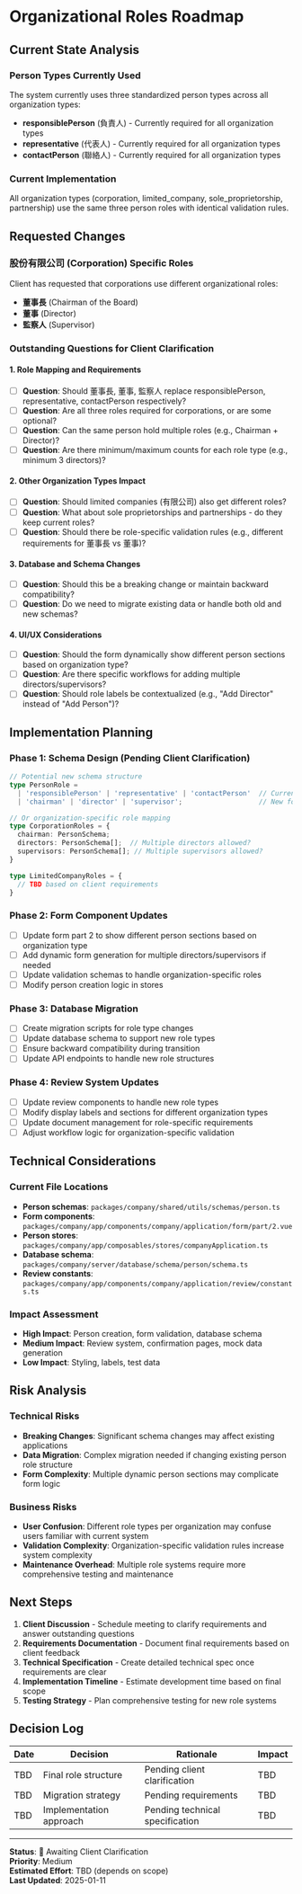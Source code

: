 # Organizational Roles Roadmap

## Current State Analysis

### Person Types Currently Used
The system currently uses three standardized person types across all organization types:
- **responsiblePerson** (負責人) - Currently required for all organization types
- **representative** (代表人) - Currently required for all organization types  
- **contactPerson** (聯絡人) - Currently required for all organization types

### Current Implementation
All organization types (corporation, limited_company, sole_proprietorship, partnership) use the same three person roles with identical validation rules.

## Requested Changes

### 股份有限公司 (Corporation) Specific Roles
Client has requested that corporations use different organizational roles:
- **董事長** (Chairman of the Board)
- **董事** (Director) 
- **監察人** (Supervisor)

### Outstanding Questions for Client Clarification

#### 1. Role Mapping and Requirements
- [ ] **Question**: Should 董事長, 董事, 監察人 replace responsiblePerson, representative, contactPerson respectively?
- [ ] **Question**: Are all three roles required for corporations, or are some optional?
- [ ] **Question**: Can the same person hold multiple roles (e.g., Chairman + Director)?
- [ ] **Question**: Are there minimum/maximum counts for each role type (e.g., minimum 3 directors)?

#### 2. Other Organization Types Impact
- [ ] **Question**: Should limited companies (有限公司) also get different roles?
- [ ] **Question**: What about sole proprietorships and partnerships - do they keep current roles?
- [ ] **Question**: Should there be role-specific validation rules (e.g., different requirements for 董事長 vs 董事)?

#### 3. Database and Schema Changes
- [ ] **Question**: Should this be a breaking change or maintain backward compatibility?
- [ ] **Question**: Do we need to migrate existing data or handle both old and new schemas?

#### 4. UI/UX Considerations
- [ ] **Question**: Should the form dynamically show different person sections based on organization type?
- [ ] **Question**: Are there specific workflows for adding multiple directors/supervisors?
- [ ] **Question**: Should role labels be contextualized (e.g., "Add Director" instead of "Add Person")?

## Implementation Planning

### Phase 1: Schema Design (Pending Client Clarification)
```typescript
// Potential new schema structure
type PersonRole = 
  | 'responsiblePerson' | 'representative' | 'contactPerson'  // Current
  | 'chairman' | 'director' | 'supervisor';                   // New for corporations

// Or organization-specific role mapping
type CorporationRoles = {
  chairman: PersonSchema;
  directors: PersonSchema[];  // Multiple directors allowed?
  supervisors: PersonSchema[]; // Multiple supervisors allowed?
}

type LimitedCompanyRoles = {
  // TBD based on client requirements
}
```

### Phase 2: Form Component Updates
- [ ] Update form part 2 to show different person sections based on organization type
- [ ] Add dynamic form generation for multiple directors/supervisors if needed
- [ ] Update validation schemas to handle organization-specific roles
- [ ] Modify person creation logic in stores

### Phase 3: Database Migration
- [ ] Create migration scripts for role type changes
- [ ] Update database schema to support new role types
- [ ] Ensure backward compatibility during transition
- [ ] Update API endpoints to handle new role structures

### Phase 4: Review System Updates
- [ ] Update review components to handle new role types
- [ ] Modify display labels and sections for different organization types
- [ ] Update document management for role-specific requirements
- [ ] Adjust workflow logic for organization-specific validation

## Technical Considerations

### Current File Locations
- **Person schemas**: `packages/company/shared/utils/schemas/person.ts`
- **Form components**: `packages/company/app/components/company/application/form/part/2.vue`
- **Person stores**: `packages/company/app/composables/stores/companyApplication.ts`
- **Database schema**: `packages/company/server/database/schema/person/schema.ts`
- **Review constants**: `packages/company/app/components/company/application/review/constants.ts`

### Impact Assessment
- **High Impact**: Person creation, form validation, database schema
- **Medium Impact**: Review system, confirmation pages, mock data generation
- **Low Impact**: Styling, labels, test data

## Risk Analysis

### Technical Risks
- **Breaking Changes**: Significant schema changes may affect existing applications
- **Data Migration**: Complex migration needed if changing existing person role structure
- **Form Complexity**: Multiple dynamic person sections may complicate form logic

### Business Risks
- **User Confusion**: Different role types per organization may confuse users familiar with current system
- **Validation Complexity**: Organization-specific validation rules increase system complexity
- **Maintenance Overhead**: Multiple role systems require more comprehensive testing and maintenance

## Next Steps

1. **Client Discussion** - Schedule meeting to clarify requirements and answer outstanding questions
2. **Requirements Documentation** - Document final requirements based on client feedback
3. **Technical Specification** - Create detailed technical spec once requirements are clear
4. **Implementation Timeline** - Estimate development time based on final scope
5. **Testing Strategy** - Plan comprehensive testing for new role systems

## Decision Log

| Date | Decision | Rationale | Impact |
|------|----------|-----------|---------|
| TBD | Final role structure | Pending client clarification | TBD |
| TBD | Migration strategy | Pending requirements | TBD |
| TBD | Implementation approach | Pending technical specification | TBD |

---

**Status**: 🔄 Awaiting Client Clarification  
**Priority**: Medium  
**Estimated Effort**: TBD (depends on scope)  
**Last Updated**: 2025-01-11